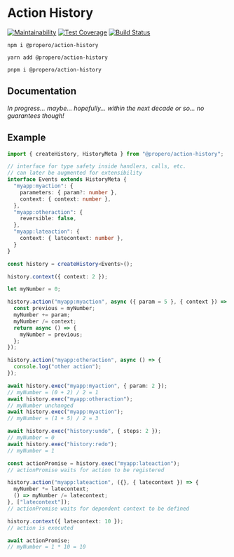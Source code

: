 # Action History

[![Maintainability](https://api.codeclimate.com/v1/badges/025c360bbaaccc37cdd5/maintainability)](https://codeclimate.com/github/propero-oss/action-history/maintainability)
[![Test Coverage](https://api.codeclimate.com/v1/badges/025c360bbaaccc37cdd5/test_coverage)](https://codeclimate.com/github/propero-oss/action-history/test_coverage)
[![Build Status](https://app.travis-ci.com/propero-oss/action-history.svg?branch=master)](https://app.travis-ci.com/propero-oss/action-history)

```shell
npm i @propero/action-history
```
```shell
yarn add @propero/action-history
```
```shell
pnpm i @propero/action-history
```

## Documentation

*In progress... maybe... hopefully... within the next decade or so... no guarantees though!*


## Example
```typescript
import { createHistory, HistoryMeta } from "@propero/action-history";

// interface for type safety inside handlers, calls, etc.
// can later be augmented for extensibility
interface Events extends HistoryMeta {
  "myapp:myaction": {
    parameters: { param?: number },
    context: { context: number },
  },
  "myapp:otheraction": {
    reversible: false,
  },
  "myapp:lateaction": {
    context: { latecontext: number },
  }
}

const history = createHistory<Events>();

history.context({ context: 2 });

let myNumber = 0;

history.action("myapp:myaction", async ({ param = 5 }, { context }) => {
  const previous = myNumber;
  myNumber += param;
  myNumber /= context;
  return async () => {
    myNumber = previous;
  };
});

history.action("myapp:otheraction", async () => {
  console.log("other action");
});

await history.exec("myapp:myaction", { param: 2 });
// myNumber = (0 + 2) / 2 = 1
await history.exec("myapp:otheraction");
// myNumber unchanged
await history.exec("myapp:myaction");
// myNumber = (1 + 5) / 2 = 3

await history.exec("history:undo", { steps: 2 });
// myNumber = 0
await history.exec("history:redo");
// myNumber = 1

const actionPromise = history.exec("myapp:lateaction");
// actionPromise waits for action to be registered

history.action("myapp:lateaction", ({}, { latecontext }) => {
  myNumber *= latecontext;
  () => myNumber /= latecontext;
}, ["latecontext"]);
// actionPromise waits for dependent context to be defined

history.context({ latecontext: 10 });
// action is executed

await actionPromise;
// myNumber = 1 * 10 = 10
```
